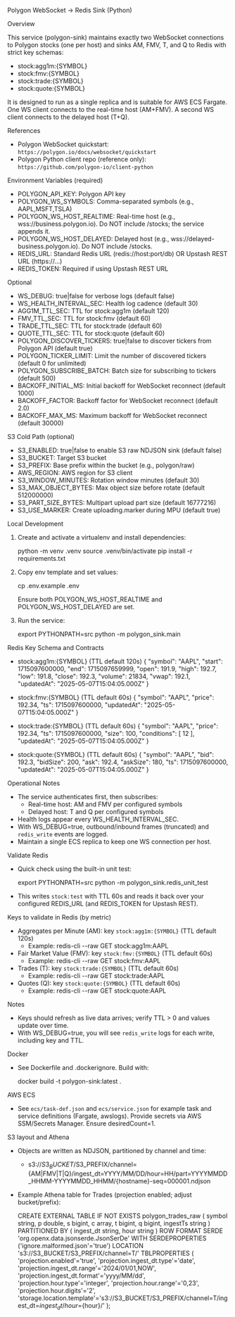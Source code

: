 Polygon WebSocket → Redis Sink (Python)

Overview

This service (polygon-sink) maintains exactly two WebSocket connections to Polygon stocks (one per host) and sinks AM, FMV, T, and Q to Redis with strict key schemas:

- stock:agg1m:{SYMBOL}
- stock:fmv:{SYMBOL}
- stock:trade:{SYMBOL}
- stock:quote:{SYMBOL}

It is designed to run as a single replica and is suitable for AWS ECS Fargate. One WS client connects to the real-time host (AM+FMV). A second WS client connects to the delayed host (T+Q).

References

- Polygon WebSocket quickstart: `https://polygon.io/docs/websocket/quickstart`
- Polygon Python client repo (reference only): `https://github.com/polygon-io/client-python`

Environment Variables (required)

- POLYGON_API_KEY: Polygon API key
- POLYGON_WS_SYMBOLS: Comma-separated symbols (e.g., AAPL,MSFT,TSLA)
- POLYGON_WS_HOST_REALTIME: Real-time host (e.g., wss://business.polygon.io). Do NOT include /stocks; the service appends it.
- POLYGON_WS_HOST_DELAYED: Delayed host (e.g., wss://delayed-business.polygon.io). Do NOT include /stocks.
- REDIS_URL: Standard Redis URL (redis://host:port/db) OR Upstash REST URL (https://...)
- REDIS_TOKEN: Required if using Upstash REST URL

Optional

- WS_DEBUG: true|false for verbose logs (default false)
- WS_HEALTH_INTERVAL_SEC: Health log cadence (default 30)
- AGG1M_TTL_SEC: TTL for stock:agg1m (default 120)
- FMV_TTL_SEC: TTL for stock:fmv (default 60)
- TRADE_TTL_SEC: TTL for stock:trade (default 60)
- QUOTE_TTL_SEC: TTL for stock:quote (default 60)
- POLYGON_DISCOVER_TICKERS: true|false to discover tickers from Polygon API (default true)
- POLYGON_TICKER_LIMIT: Limit the number of discovered tickers (default 0 for unlimited)
- POLYGON_SUBSCRIBE_BATCH: Batch size for subscribing to tickers (default 500)
- BACKOFF_INITIAL_MS: Initial backoff for WebSocket reconnect (default 1000)
- BACKOFF_FACTOR: Backoff factor for WebSocket reconnect (default 2.0)
- BACKOFF_MAX_MS: Maximum backoff for WebSocket reconnect (default 30000)

S3 Cold Path (optional)

- S3_ENABLED: true|false to enable S3 raw NDJSON sink (default false)
- S3_BUCKET: Target S3 bucket
- S3_PREFIX: Base prefix within the bucket (e.g., polygon/raw)
- AWS_REGION: AWS region for S3 client
- S3_WINDOW_MINUTES: Rotation window minutes (default 30)
- S3_MAX_OBJECT_BYTES: Max object size before rotate (default 512000000)
- S3_PART_SIZE_BYTES: Multipart upload part size (default 16777216)
- S3_USE_MARKER: Create uploading.marker during MPU (default true)

Local Development

1) Create and activate a virtualenv and install dependencies:

   python -m venv .venv
   source .venv/bin/activate
   pip install -r requirements.txt

2) Copy env template and set values:

   cp .env.example .env

   Ensure both POLYGON_WS_HOST_REALTIME and POLYGON_WS_HOST_DELAYED are set.

3) Run the service:

   export PYTHONPATH=src
   python -m polygon_sink.main

Redis Key Schema and Contracts

- stock:agg1m:{SYMBOL} (TTL default 120s)
  {
    "symbol": "AAPL",
    "start": 1715097600000,
    "end": 1715097659999,
    "open": 191.9,
    "high": 192.7,
    "low": 191.8,
    "close": 192.3,
    "volume": 21834,
    "vwap": 192.1,
    "updatedAt": "2025-05-07T15:04:05.000Z"
  }

- stock:fmv:{SYMBOL} (TTL default 60s)
  {
    "symbol": "AAPL",
    "price": 192.34,
    "ts": 1715097600000,
    "updatedAt": "2025-05-07T15:04:05.000Z"
  }

- stock:trade:{SYMBOL} (TTL default 60s)
  {
    "symbol": "AAPL",
    "price": 192.34,
    "ts": 1715097600000,
    "size": 100,
    "conditions": [
      12
    ],
    "updatedAt": "2025-05-07T15:04:05.000Z"
  }

- stock:quote:{SYMBOL} (TTL default 60s)
  {
    "symbol": "AAPL",
    "bid": 192.3,
    "bidSize": 200,
    "ask": 192.4,
    "askSize": 180,
    "ts": 1715097600000,
    "updatedAt": "2025-05-07T15:04:05.000Z"
  }

Operational Notes

- The service authenticates first, then subscribes:
  - Real-time host: AM and FMV per configured symbols
  - Delayed host: T and Q per configured symbols
- Health logs appear every WS_HEALTH_INTERVAL_SEC.
- With WS_DEBUG=true, outbound/inbound frames (truncated) and `redis_write` events are logged.
- Maintain a single ECS replica to keep one WS connection per host.

Validate Redis

- Quick check using the built-in unit test:

  export PYTHONPATH=src
  python -m polygon_sink.redis_unit_test

- This writes `stock:test` with TTL 60s and reads it back over your configured REDIS_URL (and REDIS_TOKEN for Upstash REST).

Keys to validate in Redis (by metric)

- Aggregates per Minute (AM): key `stock:agg1m:{SYMBOL}` (TTL default 120s)
  - Example: redis-cli --raw GET stock:agg1m:AAPL
- Fair Market Value (FMV): key `stock:fmv:{SYMBOL}` (TTL default 60s)
  - Example: redis-cli --raw GET stock:fmv:AAPL
- Trades (T): key `stock:trade:{SYMBOL}` (TTL default 60s)
  - Example: redis-cli --raw GET stock:trade:AAPL
- Quotes (Q): key `stock:quote:{SYMBOL}` (TTL default 60s)
  - Example: redis-cli --raw GET stock:quote:AAPL

Notes

- Keys should refresh as live data arrives; verify TTL > 0 and values update over time.
- With WS_DEBUG=true, you will see `redis_write` logs for each write, including key and TTL.

Docker

- See Dockerfile and .dockerignore. Build with:

  docker build -t polygon-sink:latest .

AWS ECS

- See `ecs/task-def.json` and `ecs/service.json` for example task and service definitions (Fargate, awslogs). Provide secrets via AWS SSM/Secrets Manager. Ensure desiredCount=1.

S3 layout and Athena

- Objects are written as NDJSON, partitioned by channel and time:
  - s3://$S3_BUCKET/$S3_PREFIX/channel={AM|FMV|T|Q}/ingest_dt=YYYY/MM/DD/hour=HH/part=YYYYMMDD_HHMM-YYYYMMDD_HHMM/{hostname}-seq=000001.ndjson
- Example Athena table for Trades (projection enabled; adjust bucket/prefix):

  CREATE EXTERNAL TABLE IF NOT EXISTS polygon_trades_raw (
    symbol string,
    p double,
    s bigint,
    c array<int>,
    t bigint,
    q bigint,
    ingestTs string
  )
  PARTITIONED BY (
    ingest_dt string,
    hour string
  )
  ROW FORMAT SERDE 'org.openx.data.jsonserde.JsonSerDe'
  WITH SERDEPROPERTIES ('ignore.malformed.json'='true')
  LOCATION 's3://S3_BUCKET/S3_PREFIX/channel=T/'
  TBLPROPERTIES (
    'projection.enabled'='true',
    'projection.ingest_dt.type'='date',
    'projection.ingest_dt.range'='2024/01/01,NOW',
    'projection.ingest_dt.format'='yyyy/MM/dd',
    'projection.hour.type'='integer',
    'projection.hour.range'='0,23',
    'projection.hour.digits'='2',
    'storage.location.template'='s3://S3_BUCKET/S3_PREFIX/channel=T/ingest_dt=${ingest_dt}/hour=${hour}/'
  );


